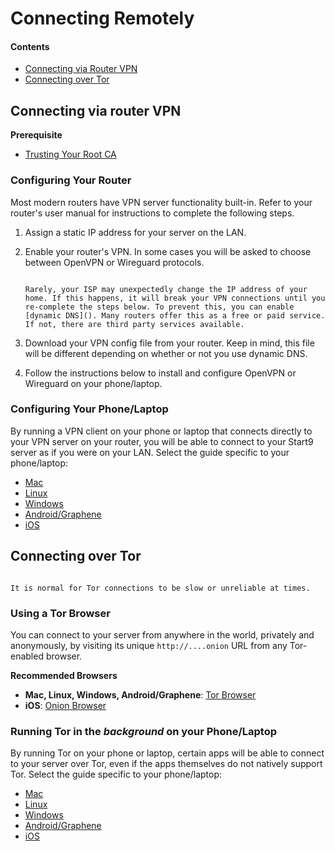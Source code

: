 # Connecting Remotely

#### Contents

- [Connecting via Router VPN](#connecting-over-router-vpn)
- [Connecting over Tor](#connecting-over-tor)

## Connecting via router VPN

**Prerequisite**

- [Trusting Your Root CA](./trust-ca.md)

### Configuring Your Router

Most modern routers have VPN server functionality built-in. Refer to your router's user manual for instructions to complete the following steps.

1. Assign a static IP address for your server on the LAN.

2. Enable your router's VPN. In some cases you will be asked to choose between OpenVPN or Wireguard protocols.

   ```admonish tip title="Enable Dynamic DNS (Optional)"

   Rarely, your ISP may unexpectedly change the IP address of your home. If this happens, it will break your VPN connections until you re-complete the steps below. To prevent this, you can enable [dynamic DNS](). Many routers offer this as a free or paid service. If not, there are third party services available.
   ```

3. Download your VPN config file from your router. Keep in mind, this file will be different depending on whether or not you use dynamic DNS.

4. Follow the instructions below to install and configure OpenVPN or Wireguard on your phone/laptop.

### Configuring Your Phone/Laptop

By running a VPN client on your phone or laptop that connects directly to your VPN server on your router, you will be able to connect to your Start9 server as if you were on your LAN. Select the guide specific to your phone/laptop:

- [Mac](../device-guides/mac/vpn.md)
- [Linux](../device-guides/linux/vpn.md)
- [Windows](../device-guides/windows/vpn.md)
- [Android/Graphene](../device-guides/android/vpn.md)
- [iOS](../device-guides/ios/vpn.md)

## Connecting over Tor

```admonish warning

It is normal for Tor connections to be slow or unreliable at times.
```

### Using a Tor Browser

You can connect to your server from anywhere in the world, privately and anonymously, by visiting its unique `http://....onion` URL from any Tor-enabled browser.

**Recommended Browsers**

- **Mac, Linux, Windows, Android/Graphene**: <a href="https://torproject.org/download" target="_blank">Tor Browser</a>
- **iOS**: <a href="https://onionbrowser.com" target="_blank">Onion Browser</a>

### Running Tor in the _background_ on your Phone/Laptop

By running Tor on your phone or laptop, certain apps will be able to connect to your server over Tor, even if the apps themselves do not natively support Tor. Select the guide specific to your phone/laptop:

- [Mac](../device-guides/mac/tor.md)
- [Linux](../device-guides/linux/tor.md)
- [Windows](../device-guides/windows/tor.md)
- [Android/Graphene](../device-guides/android/tor.md)
- [iOS](../device-guides/ios/tor.md)
